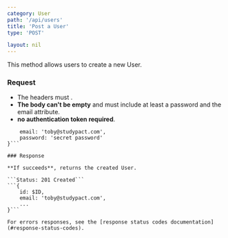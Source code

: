 ```yaml
---
category: User
path: '/api/users'
title: 'Post a User'
type: 'POST'

layout: nil
---
```


This method allows users to create a new User.

### Request

* The headers must .
* **The body can't be empty** and must include at least a password and the email attribute.
* **no authentication token required**.

```{
    email: 'toby@studypact.com',
    password: 'secret password'
}```

### Response

**If succeeds**, returns the created User.

```Status: 201 Created```
```{
    id: $ID,
    email: 'toby@studypact.com',
    ...
}```

For errors responses, see the [response status codes documentation](#response-status-codes).
